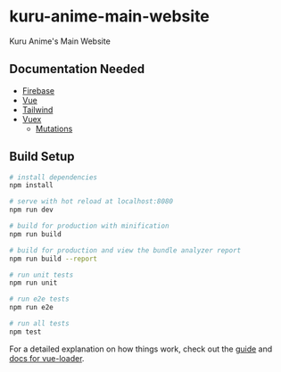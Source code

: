 # kuru-anime-main-website

Kuru Anime's Main Website

## Documentation Needed
- [Firebase](https://firebase.google.com/docs/)
- [Vue](https://vuejs.org/v2/guide/)
- [Tailwind](https://tailwindcss.com/docs/)
- [Vuex](https://www.youtube.com/watch?v=ZSexhaiMKJE)
  - [Mutations](https://www.youtube.com/watch?v=ZSexhaiMKJE&feature=youtu.be&t=1193)

## Build Setup

``` bash
# install dependencies
npm install

# serve with hot reload at localhost:8080
npm run dev

# build for production with minification
npm run build

# build for production and view the bundle analyzer report
npm run build --report

# run unit tests
npm run unit

# run e2e tests
npm run e2e

# run all tests
npm test
```

For a detailed explanation on how things work, check out the [guide](http://vuejs-templates.github.io/webpack/) and [docs for vue-loader](http://vuejs.github.io/vue-loader).
